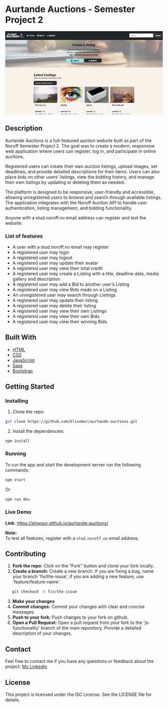 # Aurtande Auctions - Semester Project 2

![Social media site - Stronger together](images/readme-img-small.jpg)

## Description

Aurtande Auctions is a full-featured auction website built as part of the Noroff Semester Project 2. The goal was to create a modern, responsive web application where users can register, log in, and participate in online auctions. 

Registered users can create their own auction listings, upload images, set deadlines, and provide detailed descriptions for their items. Users can also place bids on other users’ listings, view the bidding history, and manage their own listings by updating or deleting them as needed. 

The platform is designed to be responsive, user-friendly and accessible, allowing unregistered users to browse and search through available listings. The application integrates with the Noroff Auction API to handle user authentication, listing management, and bidding functionality. 

Anyone with a stud.noroff.no email address can register and test the website.

### List of features
- A user with a stud.noroff.no email may register
- A registered user may login
- A registered user may logout
- A registered user may update their avatar
- A registered user may view their total credit
- A registered user may create a Listing with a title, deadline date, media gallery and description
- A registered user may add a Bid to another user’s Listing
- A registered user may view Bids made on a Listing
- An unregistered user may search through Listings
- A registered user may update their listing
- A registered user may delete their listing
- A registered user may view their own Listings
- A registered user may view their own Bids
- A registered user may view their winning Bids


## Built With

- [HTML](https://developer.mozilla.org/en-US/docs/Web/HTML)
- [CSS](https://developer.mozilla.org/en-US/docs/Web/CSS)
- [JavaScript](https://developer.mozilla.org/en-US/docs/Web/JavaScript)
- [Sass](https://sass-lang.com/)
- [Bootstrap](https://getbootstrap.com/)

## Getting Started

### Installing

1. Clone the repo:

```bash
git clone https://github.com/EliseAur/aurtande-auctions.git
```

2. Install the dependencies:

```
npm install
```

### Running

To run the app and start the development server run the following commands:

```bash
npm start
```
Or

```bash
npm run dev
```
### Live Demo

**Link:** https://eliseaur.github.io/aurtande-auctions/

**Note:**  
To test all features, register with a `stud.noroff.no` email address.

## Contributing

1. **Fork the repo:** Click on the "Fork" button and clone your fork locally.
2. **Create a branch:** Create a new branch. If you are fixing a bug, name your branch 'fix/the-issue', if you are adding a new feature, use 'feature/feature-name'.

```bash
   git checkout -b fix/the-issue
```

3. **Make your changes**
4. **Commit changes:** Commit your changes with clear and concise messages.
5. **Push to your fork:** Push changes to your fork on github.
6. **Open a Pull Request:** Open a pull request from your fork to the 'js-functionality' branch of the main repository. Provide a detailed description of your changes.


## Contact

Feel free to contact me if you have any questions or feedback about the project:
[My Linkedin](https://www.linkedin.com/in/elise-aurtande/)

## License

This project is licensed under the ISC License. See the LICENSE file for details.


